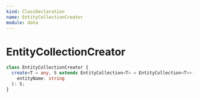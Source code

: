 ```yaml
---
kind: ClassDeclaration
name: EntityCollectionCreator
module: data
---
```


# EntityCollectionCreator

```ts
class EntityCollectionCreator {
  create<T = any, S extends EntityCollection<T> = EntityCollection<T>>(
    entityName: string
  ): S;
}
```
